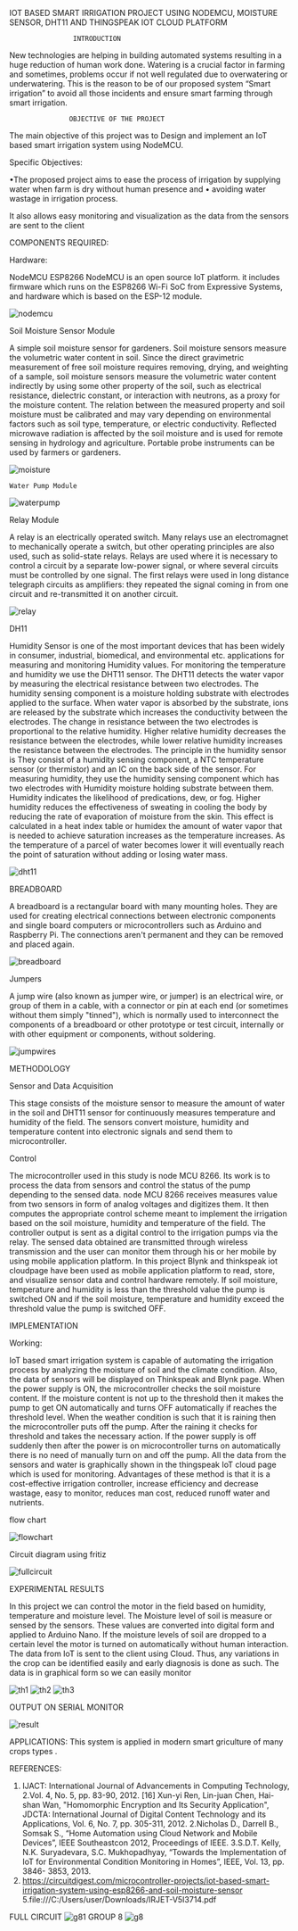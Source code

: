 IOT BASED SMART IRRIGATION PROJECT USING NODEMCU, MOISTURE SENSOR, DHT11 AND THINGSPEAK IOT CLOUD PLATFORM

                    INTRODUCTION
 
New technologies are helping in building automated systems resulting in a huge reduction of human work done. Watering is a crucial factor in farming and sometimes, problems occur if not well regulated due to overwatering or underwatering. This is the reason to be of our proposed system “Smart irrigation” to avoid all those incidents and ensure smart farming through smart irrigation.

                   OBJECTIVE OF THE PROJECT 

The main objective of this project was to Design and implement an IoT based smart irrigation system using NodeMCU.

Specific Objectives:

•The proposed project aims to ease the process of irrigation by supplying water when farm is dry without human presence and
• avoiding water wastage in irrigation process.

It also allows easy monitoring and visualization as the data from the sensors are sent to the client

COMPONENTS REQUIRED:

Hardware:

NodeMCU ESP8266
 NodeMCU is an open source IoT platform. it includes firmware which runs on the ESP8266 Wi-Fi SoC from Expressive Systems, and hardware which is based on the ESP-12 module.

 ![nodemcu](https://user-images.githubusercontent.com/23235363/75878001-882fff00-5e21-11ea-8770-2d16563cb1b0.JPG)
 
 Soil Moisture Sensor Module
 
A simple soil moisture sensor for gardeners. Soil moisture sensors measure the volumetric water content in soil. Since the direct gravimetric measurement of free soil moisture requires removing, drying, and weighting of a sample, soil moisture sensors measure the volumetric water content indirectly by using some other property of the soil, such as electrical resistance, dielectric constant, or interaction with neutrons, as a proxy for the moisture content. The relation between the measured property and soil moisture must be calibrated and may vary depending on environmental factors such as soil type, temperature, or electric conductivity. Reflected microwave radiation is affected by the soil moisture and is used for remote sensing in hydrology and agriculture. Portable probe instruments can be used by farmers or gardeners.

![moisture](https://user-images.githubusercontent.com/23235363/75878166-db09b680-5e21-11ea-8c17-c2eb49008d83.JPG)

	Water Pump Module
	
![waterpump](https://user-images.githubusercontent.com/23235363/75878364-24f29c80-5e22-11ea-890d-be47087f1055.JPG)

Relay Module

A relay is an electrically operated switch. Many relays use an electromagnet to mechanically operate a switch, but other operating principles are also used, such as solid-state relays. Relays are used where it is necessary to control a circuit by a separate low-power signal, or where several circuits must be controlled by one signal. The first relays were used in long distance telegraph circuits as amplifiers: they repeated the signal coming in from one circuit and re-transmitted it on another circuit.

![relay](https://user-images.githubusercontent.com/23235363/75879018-430ccc80-5e23-11ea-941c-8837d661ca79.JPG)

DH11

Humidity Sensor is one of the most important devices that has been widely in consumer, industrial, biomedical, and environmental etc. applications for measuring and monitoring Humidity values. For monitoring the temperature and humidity we use the DHT11 sensor. The DHT11 detects the water vapor by measuring the electrical resistance between two electrodes. The humidity sensing component is a moisture holding substrate with electrodes applied to the surface. When water vapor is absorbed by the substrate, ions are released by the substrate which increases the conductivity between the electrodes. The change in resistance between the two electrodes is proportional to the relative humidity. Higher relative humidity decreases the resistance between the electrodes, while lower relative humidity increases the resistance between the electrodes. The principle in the humidity sensor is They consist of a humidity sensing component, a NTC temperature sensor (or thermistor) and an IC on the back side of the sensor. For measuring humidity, they use the humidity sensing component which has two electrodes with Humidity moisture holding substrate between them. Humidity indicates the likelihood of predications, dew, or fog. Higher humidity reduces the effectiveness of sweating in cooling the body by reducing the rate of evaporation of moisture from the skin. This effect is calculated in a heat index table or humidex the amount of water vapor that is needed to achieve saturation increases as the temperature increases. As the temperature of a parcel of water becomes lower it will eventually reach the point of saturation without adding or losing water mass.

![dht11](https://user-images.githubusercontent.com/23235363/75879069-5f106e00-5e23-11ea-8401-2998fc054a47.JPG)

BREADBOARD

A breadboard is a rectangular board with many mounting holes. They are used for creating electrical connections between electronic components and single board computers or microcontrollers such as Arduino and Raspberry Pi. The connections aren't permanent and they can be removed and placed again.

![breadboard](https://user-images.githubusercontent.com/23235363/75879117-78191f00-5e23-11ea-95b9-c6c0d1f5d4df.JPG)

Jumpers 

A jump wire (also known as jumper wire, or jumper) is an electrical wire, or group of them in a cable, with a connector or pin at each end (or sometimes without them  simply "tinned"), which is normally used to interconnect the components of a breadboard or other prototype or test circuit, internally or with other equipment or components, without soldering.

![jumpwires](https://user-images.githubusercontent.com/23235363/75879158-8f580c80-5e23-11ea-8c55-019c8f6cb02e.JPG)

METHODOLOGY 

Sensor and Data Acquisition 

This stage consists of the moisture sensor to measure the amount of water in the soil and DHT11 sensor for continuously measures   temperature and humidity of the field. The sensors convert moisture, humidity and temperature content into electronic signals and send them to microcontroller. 

Control 

The microcontroller used in this study is node MCU 8266. Its work is to process the data from sensors and control the status of the pump depending to the sensed data. node MCU 8266 receives measures value from two sensors in form of analog voltages and digitizes them. It then computes the appropriate control scheme meant to implement the irrigation based on the soil moisture, humidity and temperature of the field. The controller output is sent as a digital control to the irrigation pumps via the relay. The sensed data obtained are transmitted through wireless transmission and the user can monitor them through his or her mobile by using mobile application platform. In this project Blynk and thinkspeak iot cloudpage have been used as mobile application platform to read, store, and visualize sensor data and control hardware remotely. If soil moisture, temperature and humidity is less than the threshold value the pump is switched ON and if the soil moisture, temperature and humidity exceed the threshold value the pump is switched OFF.  

IMPLEMENTATION

Working: 

IoT based smart irrigation system is capable of automating the irrigation process by analyzing the moisture of soil and the climate condition. Also, the data of sensors will be displayed on Thinkspeak and Blynk page. When the power supply is ON, the microcontroller checks the soil moisture content. If the moisture content is not up to the threshold then it makes the pump to get ON automatically and turns OFF automatically if reaches the threshold level. When the weather condition is such that it is raining then the microcontroller puts off the pump. After the raining it checks for threshold and takes the necessary action. If the power supply is off suddenly then after the power is on microcontroller turns on automatically there is no need of manually turn on and off the pump. All the data from the sensors and water is graphically shown in the thingspeak IoT cloud page which is used for monitoring. Advantages of these method is that it is a cost-effective irrigation controller, increase efficiency and decrease wastage, easy to monitor, reduces man cost, reduced runoff water and nutrients.

flow chart 

![flowchart](https://user-images.githubusercontent.com/23235363/75879270-c4fcf580-5e23-11ea-942a-442c51f89d8b.JPG)

Circuit diagram using fritiz

 ![fullcircuit](https://user-images.githubusercontent.com/23235363/75879310-da721f80-5e23-11ea-8342-7914c5f33777.JPG)

EXPERIMENTAL RESULTS

In this project we can control the motor in the field based on humidity, temperature and moisture level. The Moisture level of soil is measure or sensed by the sensors. These values are converted into digital form and applied to Arduino Nano. If the moisture levels of soil are dropped to a certain level the motor is turned on automatically without human interaction. The data from IoT is sent to the client using Cloud. Thus, any variations in the crop can be identified easily and early diagnosis is done as such.
The data is in graphical form so we can easily monitor

![th1](https://user-images.githubusercontent.com/23235363/75879381-01305600-5e24-11ea-9c1a-dd2c1017e9a8.JPG)
![th2](https://user-images.githubusercontent.com/23235363/75879401-09889100-5e24-11ea-934c-0b51f20db173.JPG)
![th3](https://user-images.githubusercontent.com/23235363/75879407-0db4ae80-5e24-11ea-908d-cc0c7f488012.JPG)
 
 OUTPUT ON SERIAL MONITOR 
 
 ![result](https://user-images.githubusercontent.com/23235363/75879585-494f7880-5e24-11ea-9c4f-eb08aa60f16b.JPG)

 
APPLICATIONS:
This system is applied in modern smart griculture of many crops types .

REFERENCES:
1. IJACT: International Journal of Advancements in Computing Technology, 2.Vol. 4, No. 5, pp. 83-90, 2012. [16]
Xun-yi Ren, Lin-juan Chen, Hai-shan Wan, "Homomorphic Encryption and Its Security Application", JDCTA:
International Journal of Digital Content Technology and its Applications, Vol. 6, No. 7, pp. 305-311, 2012.
2.Nicholas D., Darrell B., Somsak S., “Home Automation using Cloud Network and Mobile Devices”, IEEE Southeastcon 2012, Proceedings of IEEE.
3.S.D.T. Kelly, N.K. Suryadevara, S.C. Mukhopadhyay, “Towards the Implementation of IoT for Environmental Condition Monitoring in Homes”, IEEE, Vol. 13, pp. 3846- 3853, 2013.
4. https://circuitdigest.com/microcontroller-projects/iot-based-smart-irrigation-system-using-esp8266-and-soil-moisture-sensor
5.file:///C:/Users/user/Downloads/IRJET-V5I3714.pdf


FULL CIRCUIT 
![g81](https://user-images.githubusercontent.com/23235363/75876854-2373a500-5e1f-11ea-92ac-69da39176cda.jpeg)
GROUP 8
![g8](https://user-images.githubusercontent.com/23235363/75876461-6b45fc80-5e1e-11ea-93f4-56c7a71be07b.jpeg)
